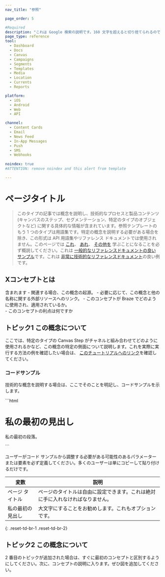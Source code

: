 ```yaml
---
nav_title: "参照"

page_order: 5

#Required
description: "これは Google 検索の説明です。160 文字を超えると切り捨てられるので、簡潔にしてください。"
page_type: reference
tool:
  - Dashboard
  - Docs
  - Canvas
  - Campaigns
  - Segments
  - Templates
  - Media
  - Location
  - Currents
  - Reports

platform:
  - iOS
  - Android
  - Web
  - API

channel:
  - Content Cards
  - Email
  - News Feed
  - In-App Messages
  - Push
  - SMS
  - Webhooks
    
noindex: true
#ATTENTION: remove noindex and this alert from template

---
```


# ページタイトル

>  このタイプの記事では概念を説明し、技術的なプロセスと製品コンテンツ (キャンバスのステップ、セグメンテーション、特定のタイプのオブジェクトなど) に関する具体的な情報が含まれています。参照テンプレートのもう 1 つのタイプは用語集です。特定の概念を説明する必要がある場合を除き、この形式は API 用語集やリファレンス ドキュメントでは使用されません。このページでは [これ](#what-is-x-concept)、 [あれ](#topic-1-regarding-this-concept)、 [その他を](#topic-2-regarding-this-concept) 学ぶことになることを必ず概説してください。これは [一般的なリファレンスドキュメントの良いサンプル](https://guide.meteor.com/code-style.html)です。これは [非常に技術的なリファレンスドキュメント](https://www.w3schools.com/html/html_intro.asp)の良い例です。

## Xコンセプトとは

含まれます
\- 関連する場合、この概念の起源。
\- 必要に応じて、この概念と他の名称に関する外部リソースへのリンク。
\- このコンセプトが Braze でどのように使用され、適用されているか。  
\- このコンセプトの利点は何ですか


## トピック1 この概念について

ここでは、特定のタイプの Canvas Step がチャネルと組み合わせてどのように使用されるかなど、この概念の特定の側面について説明します。これを実際に実行する方法の例を確認したい場合は、 [このチュートリアルへのリンク]()を確認してください。

### コードサンプル

技術的な概念を説明する場合は、ここでそのことを明記し、コードサンプルを示します。

\`\`\`html
<!DOCTYPE html>
<html>
<head>
<title>ページタイトル</title>
</head>
<body>

<h1>私の最初の見出し</h1>
<p>私の最初の段落。</p>

</body>
</html>
```

ユーザーがコード サンプルから調整する必要がある可能性のあるパラメーターまたは要素を必ず定義してください。多くのユーザーは単にコピーして貼り付けるだけです。

| 変数 | 説明 |
| -------- | ----------- |
| ページ タイトル | ページのタイトルは自由に設定できます。これは絶対に手に入れなければなりません。 |
| 私の最初の見出し | 大文字にすることをお勧めします。これもオプションです。 |
{: .reset-td-br-1 .reset-td-br-2}


## トピック2 この概念について

2 番目のトピックが追加された場合は、すぐに最初のコンセプトと区別するようにしてください。次に、コンセプトの説明に入ります。ぜひ図を追加してください。
